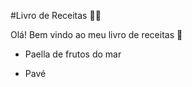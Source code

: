 #Livro de Receitas :man_cook:

Olá! Bem vindo ao meu livro de receitas :wave:

- Paella de frutos do mar

- Pavé
